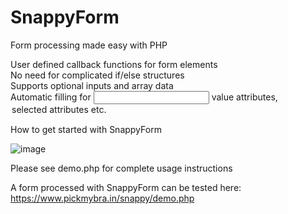 # SnappyForm
 Form processing made easy with PHP
 
 User defined callback functions for form elements<br>
 No need for complicated if/else structures<br>
 Supports optional inputs and array data<br>
 Automatic filling for <input> value attributes, <option> selected attributes etc. <br>
 
 How to get started with SnappyForm<br>
 
![image](https://user-images.githubusercontent.com/3084308/196003576-1546a6c9-4fa3-435a-8c57-0dd720d30ba4.png)

 Please see demo.php for complete usage instructions
 
 A form processed with SnappyForm can be tested here:
 https://www.pickmybra.in/snappy/demo.php
 
